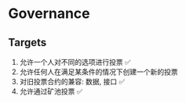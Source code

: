 # Governance

## Targets

1. 允许一个人对不同的选项进行投票 ✅
2. 允许任何人在满足某条件的情况下创建一个新的投票
3. 对旧投票合约的兼容: 数据, 接口 ✅
4. 允许通过矿池投票 ✅
